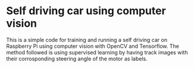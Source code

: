 # Self driving car using computer vision
This is a simple code for training and running a self driving car on Raspberry Pi using computer vision with OpenCV and Tensorflow.
The method followed is using supervised learning by having track images with their corrosponding steering angle of the motor as labels.
